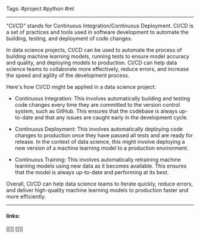 
Tags: #project #python #ml  

------------------------------------------

"CI/CD" stands for Continuous Integration/Continuous Deployment. CI/CD is a set of practices and tools used in software development to automate the building, testing, and deployment of code changes.

In data science projects, CI/CD can be used to automate the process of building machine learning models, running tests to ensure model accuracy and quality, and deploying models to production. CI/CD can help data science teams to collaborate more effectively, reduce errors, and increase the speed and agility of the development process.

Here's how CI/CD might be applied in a data science project:

-   Continuous Integration: This involves automatically building and testing code changes every time they are committed to the version control system, such as GitHub. This ensures that the codebase is always up-to-date and that any issues are caught early in the development cycle.
    
-   Continuous Deployment: This involves automatically deploying code changes to production once they have passed all tests and are ready for release. In the context of data science, this might involve deploying a new version of a machine learning model to a production environment.
    
-   Continuous Training: This involves automatically retraining machine learning models using new data as it becomes available. This ensures that the model is always up-to-date and performing at its best.
    

Overall, CI/CD can help data science teams to iterate quickly, reduce errors, and deliver high-quality machine learning models to production faster and more efficiently.


---------------------
#### links:
[[]]
[[]]